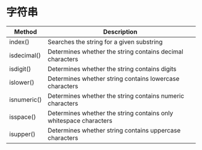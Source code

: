 # 字符串

| Method	| Description|
|---|---|
|   index()	|Searches the string for a given substring|
|   isdecimal()	|Determines whether the string contains decimal characters|
|   isdigit()|	Determines whether the string contains digits|
|   islower()| Determines whether string contains lowercase characters|
|   isnumeric()|	Determines whether the string contains numeric characters|
|   isspace()|	Determines whether the string contains only whitespace characters|
|   isupper()	|Determines whether string contains uppercase characters|